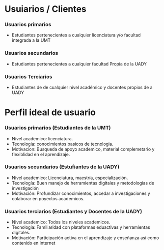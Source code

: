 # Usuiarios / Clientes

### Usuarios primarios 
- Estudiantes pertenecientes a cualquier licenciatura y/o facultad integrada a la UMT

### Usuarios secundarios 
- Estudiantes pertenecientes a cualquier facultad Propia de la UADY

### Usuarios Terciarios 
- Estudiantes de de cualquier nivel académico y docentes propios de a UADY

# Perfil ideal de usuario
### Usuarios primarios (Estudiantes de la UMT)
- Nivel academico: licenciatura.
- Tecnologia: conocimientos basicos de tecnologia.
- Motivacion: Busqueda de apoyo academico, material complemetario y flexiblidad en el aprendizaje.
### Usuarios secundarios (Estufiantes de la UADY)
- Nivel academico: Licenciatura, maestría, especialización.
- Tecnología: Buen manejo de herramientas digitales y metodologias de investigación
- Motivación: Profundizar conocimientos, accedar a investigaciones y colaborar en poyectos academicos.
### Usuarios terciarios (Estudiantes y Docentes de la UADY)
- Nivel academico: Todos los niveles academicos.
- Tecnologia: Familiaridad con plataformas eduactivas y herramientas digitales.
- Motivación: Participación activa en el aprendizaje y enseñanza asi como contenido en internet
